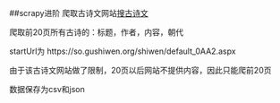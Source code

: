 ##scrapy进阶
爬取古诗文网站[搜古诗文](https://www.gushiwen.org/shiwen/)
<p>爬取前20页所有古诗的：标题，作者，内容，朝代
<p>startUrl为 https://so.gushiwen.org/shiwen/default_0AA2.aspx

由于该古诗文网站做了限制，20页以后网站不提供内容，因此只能爬前20页

数据保存为csv和json